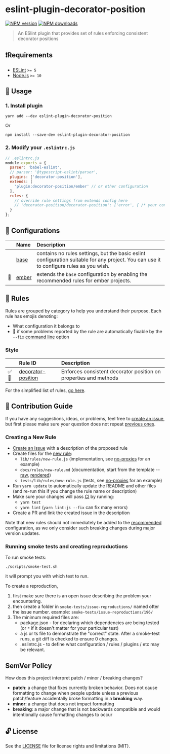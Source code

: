 # eslint-plugin-decorator-position

[![NPM version](https://img.shields.io/npm/v/eslint-plugin-decorator-position.svg?style=flat)](https://npmjs.org/package/eslint-plugin-decorator-position)
[![NPM downloads](https://img.shields.io/npm/dm/eslint-plugin-decorator-position.svg?style=flat)](https://npmjs.org/package/eslint-plugin-decorator-position)

> An ESlint plugin that provides set of rules enforcing consistent decorator positions

## ❗️Requirements

- [ESLint](https://eslint.org/) `>= 5`
- [Node.js](https://nodejs.org/) `>= 10`

## 🚀 Usage

### 1. Install plugin

```shell
yarn add --dev eslint-plugin-decorator-position
```

Or

```shell
npm install --save-dev eslint-plugin-decorator-position
```

### 2. Modify your `.eslintrc.js`

```javascript
// .eslintrc.js
module.exports = {
  parser: 'babel-eslint',
  // parser: '@typescript-eslint/parser',
  plugins: ['decorator-position'],
  extends: [
    'plugin:decorator-position/ember' // or other configuration
  ],
  rules: {
    // override rule settings from extends config here
    // 'decorator-position/decorator-position': ['error', { /* your config */ }]
  }
};
```

## 🧰 Configurations

|    | Name | Description |
|:---|:-----|:------------|
| | [base](./lib/config/base.js) | contains no rules settings, but the basic eslint configuration suitable for any project. You can use it to configure rules as you wish. |
| :hamster: | [ember](./lib/config/ember.js) | extends the `base` configuration by enabling the recommended rules for ember projects. |

## 🍟 Rules

Rules are grouped by category to help you understand their purpose. Each rule has emojis denoting:

- What configuration it belongs to
- :wrench: if some problems reported by the rule are automatically fixable by the `--fix` [command line](https://eslint.org/docs/user-guide/command-line-interface#fixing-problems) option

<!--RULES_TABLE_START-->

### Style

|    | Rule ID | Description |
|:---|:--------|:------------|
| :white_check_mark::wrench: | [decorator-position](./docs/rules/decorator-position.md) | Enforces consistent decorator position on properties and methods |

<!--RULES_TABLE_END-->

For the simplified list of rules, [go here](./lib/index.js).

## 🍻 Contribution Guide

If you have any suggestions, ideas, or problems, feel free to [create an issue](https://github.com/NullVoxPopuli/eslint-plugin-decorator-position/issues/new), but first please make sure your question does not repeat [previous ones](https://github.com/NullVoxPopuli/eslint-plugin-decorator-position/issues).

### Creating a New Rule

- [Create an issue](https://github.com/NullVoxPopuli/eslint-plugin-decorator-position/issues/new) with a description of the proposed rule
- Create files for the [new rule](https://eslint.org/docs/developer-guide/working-with-rules):
  - `lib/rules/new-rule.js` (implementation, see [no-proxies](lib/rules/no-proxies.js) for an example)
  - `docs/rules/new-rule.md` (documentation, start from the template -- [raw](https://raw.githubusercontent.com/NullVoxPopuli/eslint-plugin-decorator-position/master/docs/rules/_TEMPLATE_.md), [rendered](docs/rules/_TEMPLATE_.md))
  - `tests/lib/rules/new-rule.js` (tests, see [no-proxies](tests/lib/rules/no-proxies.js) for an example)
- Run `yarn update` to automatically update the README and other files (and re-run this if you change the rule name or description)
- Make sure your changes will pass [CI](.travis.yml) by running:
  - `yarn test`
  - `yarn lint` (`yarn lint:js --fix` can fix many errors)
- Create a PR and link the created issue in the description

Note that new rules should not immediately be added to the [recommended](./lib/recommended-rules.js) configuration, as we only consider such breaking changes during major version updates.

### Running smoke tests and creating reproductions

To run smoke tests:

```shell
./scripts/smoke-test.sh
```

it will prompt you with which test to run.

To create a reproduction,

1. first make sure there is an open issue describing the problem your encountering.
2. then create a folder in `smoke-tests/issue-reproductions/` named ofter the issue number.
   example: `smoke-tests/issue-reproductions/196/`
3. The minimum required files are:
   - package.json - for declaring which dependencies are being tested (or `*` if it doesn't matter for your particular test)
   - a js or ts file to demonstrate the "correct" state. After a smoke-test runs, a git diff is checked to ensure 0 changes.
   - .eslintrc.js - to define what configuration / rules / plugins / etc may be relevant.

## SemVer Policy

How does this project interpret patch / minor / breaking changes?

- **patch**: a change that fixes currently broken behavior. Does not cause formatting to change when people update unless a previous patch/feature accidentally broke formatting in a **breaking** way.
- **minor**: a change that does not impact formatting
- **breaking**: a major change that is not backwards compatible and would intentionally cause formatting changes to occur

## 🔓 License

See the [LICENSE](LICENSE.md) file for license rights and limitations (MIT).
